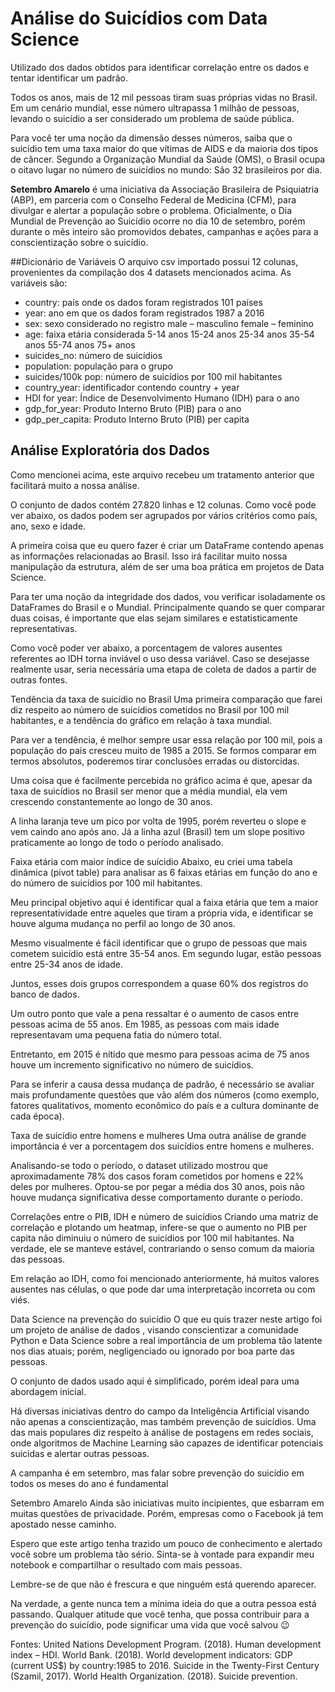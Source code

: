 # **Análise do Suicídios com Data Science**

Utilizado dos dados obtidos para identificar correlação entre os dados e tentar identificar um padrão.

Todos os anos, mais de 12 mil pessoas tiram suas próprias vidas no Brasil. Em um cenário mundial, esse número ultrapassa 1 milhão de pessoas, levando o suicídio a ser considerado um problema de saúde pública.


Para você ter uma noção da dimensão desses números, saiba que o suicídio tem uma taxa maior do que vítimas de AIDS e da maioria dos tipos de câncer. Segundo a Organização Mundial da Saúde (OMS), o Brasil ocupa o oitavo lugar no número de suicídios no mundo: São 32 brasileiros por dia.

**Setembro Amarelo** é uma iniciativa da Associação Brasileira de Psiquiatria (ABP), em parceria com o Conselho Federal de Medicina (CFM), para divulgar e alertar a população sobre o problema.
Oficialmente, o Dia Mundial de Prevenção ao Suicídio ocorre no dia 10 de setembro, porém durante o mês inteiro são promovidos debates, campanhas e ações para a conscientização sobre o suicídio.


##Dicionário de Variáveis
O arquivo csv importado possui 12 colunas, provenientes da compilação dos 4 datasets mencionados acima. As variáveis são:

- country: país onde os dados foram registrados 101 países
- year: ano em que os dados foram registrados 1987 a 2016
- sex: sexo considerado no registro
       male – masculino
       female – feminino
- age: faixa etária considerada
       5-14 anos
       15-24 anos
       25-34 anos
       35-54 anos
       55-74 anos
       75+ anos
- suicides_no: número de suicídios
- population: população para o grupo
- suicides/100k pop: número de suicídios por 100 mil habitantes
- country_year: identificador contendo country + year
- HDI for year: Índice de Desenvolvimento Humano (IDH) para o ano
- gdp_for_year: Produto Interno Bruto (PIB) para o ano
- gdp_per_capita: Produto Interno Bruto (PIB) per capita

## Análise Exploratória dos Dados
Como mencionei acima, este arquivo recebeu um tratamento anterior que facilitará muito a nossa análise.


O conjunto de dados contém 27.820 linhas e 12 colunas. Como você pode ver abaixo, os dados podem ser agrupados por vários critérios como país, ano, sexo e idade.

A primeira coisa que eu quero fazer é criar um DataFrame contendo apenas as informações relacionadas ao Brasil. Isso irá facilitar muito nossa manipulação da estrutura, além de ser uma boa prática em projetos de Data Science.


Para ter uma noção da integridade dos dados, vou verificar isoladamente os DataFrames do Brasil e o Mundial. Principalmente quando se quer comparar duas coisas, é importante que elas sejam similares e estatisticamente representativas.

Como você poder ver abaixo, a porcentagem de valores ausentes referentes ao IDH torna inviável o uso dessa variável. Caso se desejasse realmente usar, seria necessária uma etapa de coleta de dados a partir de outras fontes.

Tendência da taxa de suicídio no Brasil
Uma primeira comparação que farei diz respeito ao número de suicídios cometidos no Brasil por 100 mil habitantes, e a tendência do gráfico em relação à taxa mundial.


Para ver a tendência, é melhor sempre usar essa relação por 100 mil, pois a população do país cresceu muito de 1985 a 2015. Se formos comparar em termos absolutos, poderemos tirar conclusões erradas ou distorcidas.

Uma coisa que é facilmente percebida no gráfico acima é que, apesar da taxa de suicídios no Brasil ser menor que a média mundial, ela vem crescendo constantemente ao longo de 30 anos.

A linha laranja teve um pico por volta de 1995, porém reverteu o slope e vem caindo ano após ano. Já a linha azul (Brasil) tem um slope positivo praticamente ao longo de todo o período analisado.

Faixa etária com maior índice de suícidio
Abaixo, eu criei uma tabela dinâmica (pivot table) para analisar as 6 faixas etárias em função do ano e do número de suicídios por 100 mil habitantes.


Meu principal objetivo aqui é identificar qual a faixa etária que tem a maior representatividade entre aqueles que tiram a própria vida, e identificar se houve alguma mudança no perfil ao longo de 30 anos.

Mesmo visualmente é fácil identificar que o grupo de pessoas que mais cometem suicídio está entre 35-54 anos. Em segundo lugar, estão pessoas entre 25-34 anos de idade.

Juntos, esses dois grupos correspondem a quase 60% dos registros do banco de dados.


Um outro ponto que vale a pena ressaltar é o aumento de casos entre pessoas acima de 55 anos. Em 1985, as pessoas com mais idade representavam uma pequena fatia do número total.

Entretanto, em 2015 é nítido que mesmo para pessoas acima de 75 anos houve um incremento significativo no número de suicídios.

Para se inferir a causa dessa mudança de padrão, é necessário se avaliar mais profundamente questões que vão além dos números (como exemplo, fatores qualitativos, momento econômico do país e a cultura dominante de cada época).

Taxa de suicídio entre homens e mulheres
Uma outra análise de grande importância é ver a porcentagem dos suicídios entre homens e mulheres.


Analisando-se todo o período, o dataset utilizado mostrou que aproximadamente 78% dos casos foram cometidos por homens e 22% deles por mulheres. Optou-se por pegar a média dos 30 anos, pois não houve mudança significativa desse comportamento durante o período.

Correlações entre o PIB, IDH e número de suicídios
Criando uma matriz de correlação e plotando um heatmap, infere-se que o aumento no PIB per capita não diminuiu o número de suicídios por 100 mil habitantes. Na verdade, ele se manteve estável, contrariando o senso comum da maioria das pessoas.


Em relação ao IDH, como foi mencionado anteriormente, há muitos valores ausentes nas células, o que pode dar uma interpretação incorreta ou com viés.

Data Science na prevenção do suicídio
O que eu quis trazer neste artigo foi um projeto de análise de dados , visando conscientizar a comunidade Python e Data Science sobre a real importância de um problema tão latente nos dias atuais; porém, negligenciado ou ignorado por boa parte das pessoas.

O conjunto de dados usado aqui é simplificado, porém ideal para uma abordagem inicial.


Há diversas iniciativas dentro do campo da Inteligência Artificial visando não apenas a conscientização, mas também prevenção de suicídios. Uma das mais populares diz respeito à análise de postagens em redes sociais, onde algoritmos de Machine Learning são capazes de identificar potenciais suicidas e alertar outras pessoas.

A campanha é em setembro, mas falar sobre prevenção do suicídio em todos os meses do ano é fundamental

Setembro Amarelo
Ainda são iniciativas muito incipientes, que esbarram em muitas questões de privacidade. Porém, empresas como o Facebook já tem apostado nesse caminho.

Espero que este artigo tenha trazido um pouco de conhecimento e alertado você sobre um problema tão sério. Sinta-se à vontade para expandir meu notebook e compartilhar o resultado com mais pessoas.

Lembre-se de que não é frescura e que ninguém está querendo aparecer.

Na verdade, a gente nunca tem a mínima ideia do que a outra pessoa está passando. Qualquer atitude que você tenha, que possa contribuir para a prevenção do suicídio, pode significar uma vida que você salvou 😉


Fontes:
United Nations Development Program. (2018). Human development index – HDI.
World Bank. (2018). World development indicators: GDP (current US$) by country:1985 to 2016.
Suicide in the Twenty-First Century (Szamil, 2017).
World Health Organization. (2018). Suicide prevention.


